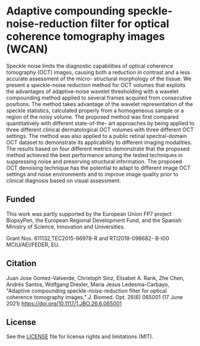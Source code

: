 # Adaptive compounding speckle-noise-reduction filter for optical coherence tomography images (WCAN)


Speckle noise limits the diagnostic capabilities of optical coherence tomography (OCT) images, causing both a reduction in contrast and a less accurate assessment of the micro- structural morphology of the tissue. We present a speckle-noise reduction method for OCT volumes that exploits the advantages of adaptive-noise wavelet thresholding with a wavelet compounding method applied to several frames acquired from consecutive positions. The method takes advantage of the wavelet representation of the speckle statistics, calculated properly from a homogeneous sample or a region of the noisy volume. The proposed method was first compared quantitatively with different state-of-the- art approaches by being applied to three different clinical dermatological OCT volumes with three different OCT settings. The method was also applied to a public retinal spectral-domain OCT dataset to demonstrate its applicability to different imaging modalities. The results based on four different metrics demonstrate that the proposed method achieved the best performance among the tested techniques in suppressing noise and preserving structural information. The proposed OCT denoising technique has the potential to adapt to different image OCT settings and noise environments and to improve image quality prior to clinical diagnosis based on visual assessment.

## Funded
This work was partly supported by the European Union FP7 project BiopsyPen, the European Regional Development Fund, and the Spanish Ministry of Science, Innovation and Universities. 

Grant Nos. 611132,TEC2015-66978-R and RTI2018-098682- B-I00 MCIU/AEI/FEDER, EU.

## Citation
Juan Jose Gomez-Valverde, Christoph Sinz, Elisabet A. Rank, Zhe Chen, Andrés Santos, Wolfgang Drexler, Maria Jesus Ledesma-Carbayo, "Adaptive compounding speckle-noise-reduction filter for optical coherence tomography images," J. Biomed. Opt. 26(6) 065001 (17 June 2021) https://doi.org/10.1117/1.JBO.26.6.065001

## License
See the [LICENSE](https://github.com/juanjogomez/WCAN/blob/main/LICENSE) file for license rights and limitations (MIT).
